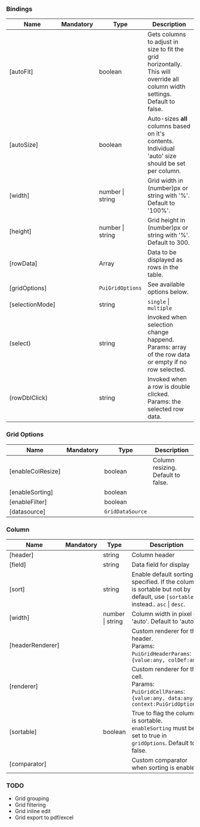 ### Bindings
Name      | Mandatory | Type        | Description
--------- | --------- | ----------- | -----------
[autoFit] |  | boolean | Gets columns to adjust in size to fit the grid horizontally. This will override all column width settings. Default to false.
[autoSize] |  | boolean | Auto-sizes **all** columns based on it's contents. Individual 'auto' size should be set per column.
[width] | | number &#124; string | Grid width in (number)px or string with '%'. Default to '100%'.
[height] | | number &#124; string | Grid height in (number)px or string with '%'. Default to 300.
[rowData] | | Array | Data to be displayed as rows in the table.
[gridOptions] | | `PuiGridOptions` | See available options below.
[selectionMode] | | string | `single` &#124; `multiple`
(select) | | string | Invoked when selection change happend. Params: array of the row data or empty if no row selected.
(rowDblClick) | | string | Invoked when a row is double clicked. Params: the selected row data.

### Grid Options
Name      | Mandatory | Type        | Description
--------- | --------- | ----------- | -----------
[enableColResize] |  | boolean | Column resizing. Default to false.
[enableSorting] |  | boolean |
[enableFilter] | | boolean |
[datasource] | | `GridDataSource` |

### Column
Name      | Mandatory | Type        | Description
--------- | --------- | ----------- | -----------
[header] |  | string | Column header
[field] |  | string | Data field for display
[sort] |  | string | Enable default sorting if specified. If the column is sortable but not by default, use `[sortable]` instead.. `asc` &#124; `desc`.
[width] | | number &#124; string | Column width in pixel or 'auto'. Default to 'auto'.
[headerRenderer] | | | Custom renderer for the header.<br/>Params: `PuiGridHeaderParams`: `{value:any, colDef:any}`
[renderer] | | | Custom renderer for the cell.<br/>Params: `PuiGridCellParams`: `{value:any, data:any, context:PuiGridOptions}`
[sortable] | | boolean | True to flag the column is sortable. `enableSorting` must be set to true in `gridOptions`. Default to false.
[comparator] | | | Custom comparator when sorting is enabled.

### TODO
- Grid grouping
- Grid filtering
- Grid inline edit
- Grid export to pdf/excel
